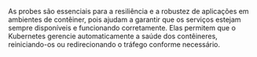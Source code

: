 As probes são essenciais para a resiliência e a robustez de aplicações em ambientes de contêiner, pois ajudam a garantir que os serviços estejam sempre disponíveis e funcionando corretamente. Elas permitem que o Kubernetes gerencie automaticamente a saúde dos contêineres, reiniciando-os ou redirecionando o tráfego conforme necessário.
